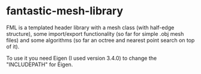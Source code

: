 # fantastic-mesh-library

FML is a templated header library with a mesh class (with half-edge structure), some import/export functionality (so far for simple .obj mesh files) and some algorithms (so far an octree and nearest point search on top of it).

To use it you need Eigen (I used version 3.4.0) to change the "INCLUDEPATH" for Eigen.
